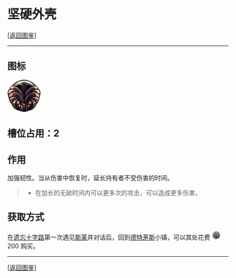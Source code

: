 # 坚硬外壳
[[返回图鉴]](/zh-cn/Charms/Charms.md#护符图鉴)
***
## 图标
![坚硬外壳](../../res/Charm_StalwartShell.png "坚硬外壳")

## 槽位占用：2

## 作用
加强韧性。当从伤害中恢复时，延长持有者不受伤害的时间。
>* 在加长的无敌时间内可以更多次的攻击，可以造成更多伤害。

## 获取方式
在[遗忘十字路]()第一次遇见[斯莱]()并对话后，回到[德特茅斯]()小镇，可以其处花费 ![吉欧](../../res/Geo.png "吉欧")200 购买。
***
[[返回图鉴]](/zh-cn/Charms/Charms.md#护符图鉴)